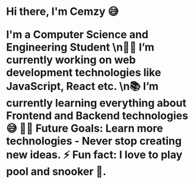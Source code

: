 <h1>Hi there, I'm Cemzy 😅

I'm a Computer Science and Engineering Student
\n👨‍💻 I’m currently working on web development technologies like JavaScript, React etc.
\n📚 I’m currently learning everything about Frontend and Backend technologies 😅
💪🏼 Future Goals: Learn more technologies - Never stop creating new ideas.
⚡ Fun fact: I love to play pool and snooker 🎱.
